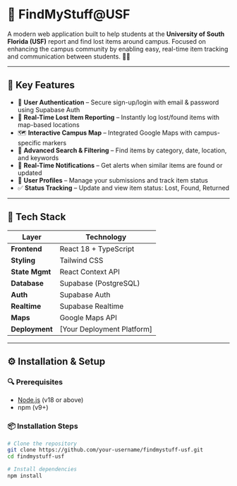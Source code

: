 # 🧭 FindMyStuff@USF

A modern web application built to help students at the **University of South Florida (USF)** report and find lost items around campus. Focused on enhancing the campus community by enabling easy, real-time item tracking and communication between students. 📍🎒

---

## 🌟 Key Features

- 🔐 **User Authentication** – Secure sign-up/login with email & password using Supabase Auth
- 📍 **Real-Time Lost Item Reporting** – Instantly log lost/found items with map-based locations
- 🗺️ **Interactive Campus Map** – Integrated Google Maps with campus-specific markers
- 🔎 **Advanced Search & Filtering** – Find items by category, date, location, and keywords
- 🔔 **Real-Time Notifications** – Get alerts when similar items are found or updated
- 👤 **User Profiles** – Manage your submissions and track item status
- ✅ **Status Tracking** – Update and view item status: Lost, Found, Returned

---

## 🧰 Tech Stack

| Layer          | Technology                         |
|----------------|-------------------------------------|
| **Frontend**   | React 18 + TypeScript              |
| **Styling**    | Tailwind CSS                       |
| **State Mgmt** | React Context API                  |
| **Database**   | Supabase (PostgreSQL)              |
| **Auth**       | Supabase Auth                      |
| **Realtime**   | Supabase Realtime                  |
| **Maps**       | Google Maps API                    |
| **Deployment** | [Your Deployment Platform]         |

---

## ⚙️ Installation & Setup

### 🔍 Prerequisites

- [Node.js](https://nodejs.org/) (v18 or above)
- npm (v9+)

### 📦 Installation Steps

```bash
# Clone the repository
git clone https://github.com/your-username/findmystuff-usf.git
cd findmystuff-usf

# Install dependencies
npm install
